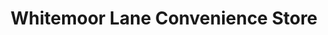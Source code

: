 ---
title: "Whitemoor Lane Convenience Store"
url: /belper/whitemoor-lane-convenience-store/
shop: Lebensmittel
---